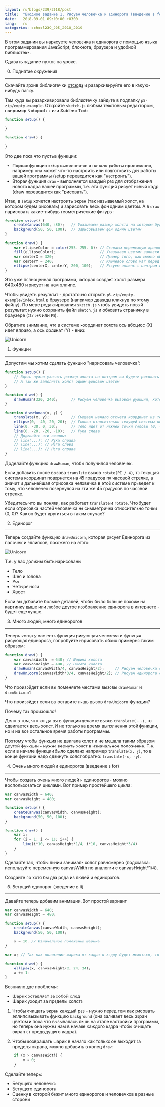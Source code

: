```yaml
---
layout: ru/blogs/239/2018/post
title:  "Вводное задание 1. Рисуем человечка и единорога (введение в for/if)"
date:   2018-09-01 09:00:00 +0300
lang:   ru
categories: school239_105_2018_2019
---
```


В этом задании вы нарисуете человечка и единорога с помощью языка программирования JavaScript, блокнота, браузера и удобной библиотеки.

Сдавать задание нужно на уроке.

0) Поднятие окружения
---------------------

Скачайте архив библиотечки [отсюда](https://github.com/processing/p5.js/releases/download/0.5.7/p5.zip) и разархивируйте его в какую-нибудь папку.

Там куда вы разархивировали библиотечку зайдите в подпапку ```p5-zip/empty-example```. Откройте ```sketch.js``` любым текстовым редактором, например Notepad++ или Sublime Text:

```javascript
function setup() {

}

function draw() {
  
}
```

Это две пока что пустые функции:

 - Первая функция ```setup``` выполняется в начале работы приложения, например она может что-то настроить или подготовить для работы вашей программы (setup переводится как "настроить").
 - Вторая функция ```draw``` - выполняется каждый раз для отображения нового кадра вашей программы, т.е. эта функция рисует новый кадр (draw переводится как "рисовать").

Итак, в ```setup``` хочется настроить экран (так называемый холст, на котором будем рисовать) и зарисовать весь фон одним цветом. А в ```draw``` нарисовать какие-нибудь геометрические фигуры:

```javascript
function setup() {
    createCanvas(640, 480);   // Указываем размер холста на котором будем рисовать
    background(50, 50, 100);  // Зарисовываем фон одним цветом
}

function draw() {
    var ellipseColor = color(255, 255, 0); // Создаем переменную хранящую цвет
    fill(ellipseColor);                    // Указываем цветом заливки - цвет из переменной ellipseColor
    var centerX = 320;                     // Пример того, как можно объявлять переменные 
    var centerY = 240;                     // Ключевое слово var перед названием переменной - от слова variable (в переводе - переменная)
    ellipse(centerX, centerY, 200, 100);   // Рисуем эллипс с центром в точке (centerX, centerY)=(320, 240) и размером 200x100
}
```

Это уже полноценная программа, которая создает холст размера 640x480 и рисует на нем эллипс.

Чтобы увидеть результат - достаточно открыть ```p5-zip/empty-example/index.html``` в браузере (например дважды кликнув по этому файлу). По мере редактирования ```sketch.js``` чтобы увидеть новый результат: нужно сохранить файл ```sketch.js``` и обновить страничку в браузере (```Ctrl+R``` или ```F5```).

Обратите внимание, что в системе координат холста ось абсцисс (X) идет вправо, а ось ординат (Y) - вниз:

![Unicorn](/static/2018/09/239_task1_axis.png)

1) Функции
----------

Допустим мы хотим сделать функцию "нарисовать человечка":

```javascript
function setup() {
    // Здесь нужно указать размер холста на котором вы будете рисовать
    // А так же заполнить холст одним фоновым цветом
}

function draw() {
    drawHuman(320, 240);      // Рисуем человечка вызовом функции, которая объявлена ниже, при этом мы передаем в функцию два аргумента - координаты центра человечка
}

function drawHuman(x, y) {
    translate(x, y);          // Смещаем начало отсчета координат из текущего положения (верхний левый угол) на x пикселей вправо и y пикселей вниз
    ellipse(0, -40, 20, 20);  // Голова относительно текущей системы координат в точке (0, -40), т.е. на 40 пикселей выше чем (x, y) и с диаметром 20
    line(0, -30, 0, 30);      // Тело идет от нижней точки головы (0, -30) до точки (0, 30)
    line(0, -20, -20, -10);   // Рука слева
    // Доделайте эти вызовы:
    // line(...); // Рука справа
    // line(...); // Нога слева
    // line(...); // Нога справа
}
```

Доделайте функцию ```drawHuman```, чтобы получился человечек.

Если добавить после вызова ```translate``` вызов ```rotate(PI / 4)```, то текущая система координат повернется на 45 градусов по часовой стрелке, а значит и дальнейшая отрисовка человечка в этой системе приведет к тому, что человечек повернулся на эти же 45 градусов по часовой стрелке.

Убедитесь что вы поняли, как работает ```translate``` и ```rotate```. Что будет если отрисовка частей человечка не симметрична относительно точки (0, 0)? Как он будет крутиться в таком случае?

2) Единорог
-----------

Теперь создайте функцию ```drawUnicorn```, которая рисует Единорога из палочек и эллипсов, похожего на этого:

![Unicorn](/static/flabby_bird/unicorn.png)

Т.е. у вас должны быть нарисованы:
 
 - Тело
 - Шея и голова
 - Рог
 - Четыре ноги
 - Хвост
 
Если вы добавите больше деталей, чтобы было больше похоже на картинку выше или любое другое изображение единорога в интернете - будет еще лучше.

3) Много людей, много единорогов
--------------------------------

Теперь когда у вас есть функция рисующая человека и функция рисующая единорога, попробуйте нарисовать обоих примерно таким образом:

```javascript
function draw() {
    var canvasWidth  = 640; // Ширина холста
    var canvasHeight = 480; // Высота холста
    drawHuman(canvasWidth/4, canvasHeight/2);     // Рисуем человечка слева
    drawUnicorn(canvasWidth*3/4, canvasHeight/2); // Рисуем единорога справа
}
```

Что произойдет если вы поменяете местами вызовы ```drawHuman``` и ```drawUnicorn```?

Что произойдет если вы оставите лишь вызов ```drawUnicorn```-функции?
 
Почему так произошло?

Дело в том, что когда вы в функции делаете вызов ```translate(...)```, то сдвигается весь холст. И не только на время выполнения этой функции, но и на все остальное время работы программы.
 
Поэтому чтобы функция не двигала холст и не мешала таким образом другой функции - нужно вернуть холст в изначальное положение. Т.е. если в начале функции было сделано например ```translate(x, y)```, то в конце функции надо сдвинуть холст обратно: ```translate(-x, -y)```.

4) Очень много людей и единорогов (введение в for)
--------------------------------------------------

Чтобы создать очень много людей и единорогов - можно воспользоваться циклами. Вот пример простейшего цикла:

```javascript
var canvasWidth = 640;
var canvasHeight = 480;

function setup() {
    createCanvas(canvasWidth, canvasHeight);
    background(50, 50, 100);
}

function draw() {
    var i;
    for (i = 1; i <= 10; i++) { 
        line(i*10, canvasHeight*1/4, i*10, canvasHeight*3/4);
    }
}
```

Сделайте так, чтобы линии занимали холст равномерно (подсказка: используйте переменную canvasWidth по аналогии с canvasHeight*1/4).

Создайте по хотя бы два ряда из людей и единорогов.

5) Бегущий единорог (введение в if)
-----------------------------------

Давайте теперь добавим анимации. Вот простой вариант

```javascript
var canvasWidth = 640;
var canvasHeight = 480;

function setup() {
    createCanvas(canvasWidth, canvasHeight);
    background(50, 50, 100);

    x = 10; // Изначальное положение шарика
}

var x; // Так как положение шарика от кадра к кадру будет меняться, то нужно хранить его в глобальной переменной

function draw() {
    ellipse(x, canvasHeight/2, 24, 24);
    x += 1;
}
```

Возникло две проблемы:

- Шарик оставляет за собой след
- Шарик уходит за пределы холста
 
1. Чтобы очищать экран каждый раз - нужно перед тем как рисовать эллипс вызывать функцию ```background``` (она заливает весь экран цветом и пока что вызывалась лишь на этапе настройки программы,
 но теперь она нужна нам в начале каждого кадра чтобы очищать экран от предыдущего кадра).

2. Чтобы возвращать шарик в начало как только он выходит за пределы экрана, можно добавить в конец ```draw```:

```javascript
    if (x > canvasWidth) {
        x = 0;
    }
```

Сделайте теперь:

 - Бегущего человечка
 - Бегущего единорога
 - Сценку в которой бежит много единорогов и человечков в разные стороны
